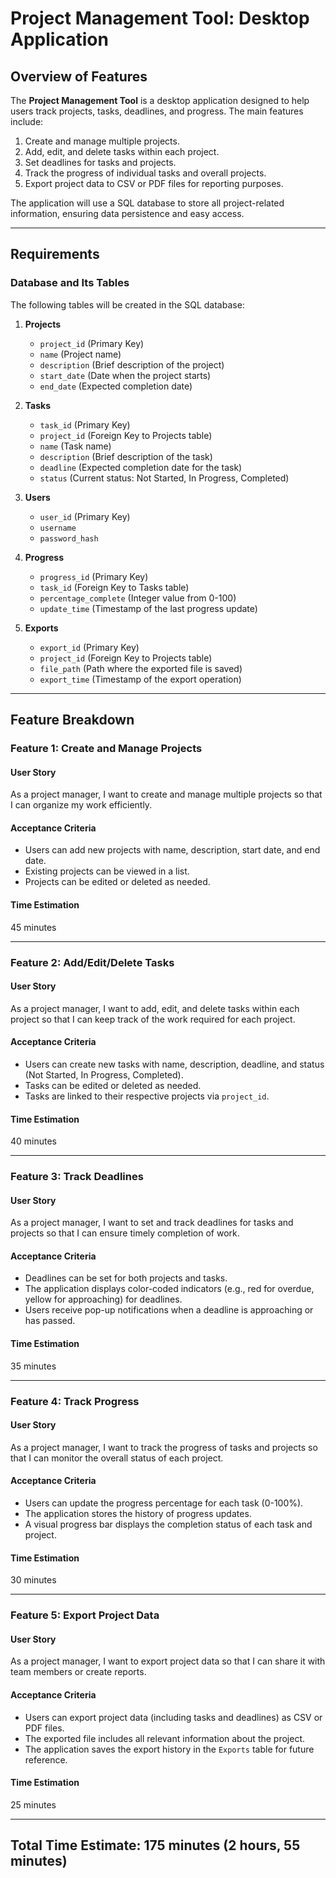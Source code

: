 # Project Management Tool: Desktop Application  

## Overview of Features  
The **Project Management Tool** is a desktop application designed to help users track projects, tasks, deadlines, and progress. The main features include:  
1. Create and manage multiple projects.  
2. Add, edit, and delete tasks within each project.  
3. Set deadlines for tasks and projects.  
4. Track the progress of individual tasks and overall projects.  
5. Export project data to CSV or PDF files for reporting purposes.  

The application will use a SQL database to store all project-related information, ensuring data persistence and easy access.  

---

## Requirements  

### Database and Its Tables  
The following tables will be created in the SQL database:  
1. **Projects**  
   - `project_id` (Primary Key)  
   - `name` (Project name)  
   - `description` (Brief description of the project)  
   - `start_date` (Date when the project starts)  
   - `end_date` (Expected completion date)  

2. **Tasks**  
   - `task_id` (Primary Key)  
   - `project_id` (Foreign Key to Projects table)  
   - `name` (Task name)  
   - `description` (Brief description of the task)  
   - `deadline` (Expected completion date for the task)  
   - `status` (Current status: Not Started, In Progress, Completed)  

3. **Users**  
   - `user_id` (Primary Key)  
   - `username`  
   - `password_hash`  

4. **Progress**  
   - `progress_id` (Primary Key)  
   - `task_id` (Foreign Key to Tasks table)  
   - `percentage_complete` (Integer value from 0-100)  
   - `update_time` (Timestamp of the last progress update)  

5. **Exports**  
   - `export_id` (Primary Key)  
   - `project_id` (Foreign Key to Projects table)  
   - `file_path` (Path where the exported file is saved)  
   - `export_time` (Timestamp of the export operation)  

---

## Feature Breakdown  

### **Feature 1: Create and Manage Projects**  
#### User Story  
As a project manager, I want to create and manage multiple projects so that I can organize my work efficiently.  

#### Acceptance Criteria  
- Users can add new projects with name, description, start date, and end date.  
- Existing projects can be viewed in a list.  
- Projects can be edited or deleted as needed.  

#### Time Estimation  
45 minutes  

---

### **Feature 2: Add/Edit/Delete Tasks**  
#### User Story  
As a project manager, I want to add, edit, and delete tasks within each project so that I can keep track of the work required for each project.  

#### Acceptance Criteria  
- Users can create new tasks with name, description, deadline, and status (Not Started, In Progress, Completed).  
- Tasks can be edited or deleted as needed.  
- Tasks are linked to their respective projects via `project_id`.  

#### Time Estimation  
40 minutes  

---

### **Feature 3: Track Deadlines**  
#### User Story  
As a project manager, I want to set and track deadlines for tasks and projects so that I can ensure timely completion of work.  

#### Acceptance Criteria  
- Deadlines can be set for both projects and tasks.  
- The application displays color-coded indicators (e.g., red for overdue, yellow for approaching) for deadlines.  
- Users receive pop-up notifications when a deadline is approaching or has passed.  

#### Time Estimation  
35 minutes  

---

### **Feature 4: Track Progress**  
#### User Story  
As a project manager, I want to track the progress of tasks and projects so that I can monitor the overall status of each project.  

#### Acceptance Criteria  
- Users can update the progress percentage for each task (0-100%).  
- The application stores the history of progress updates.  
- A visual progress bar displays the completion status of each task and project.  

#### Time Estimation  
30 minutes  

---

### **Feature 5: Export Project Data**  
#### User Story  
As a project manager, I want to export project data so that I can share it with team members or create reports.  

#### Acceptance Criteria  
- Users can export project data (including tasks and deadlines) as CSV or PDF files.  
- The exported file includes all relevant information about the project.  
- The application saves the export history in the `Exports` table for future reference.  

#### Time Estimation  
25 minutes  

---

## Total Time Estimate: 175 minutes (2 hours, 55 minutes)

